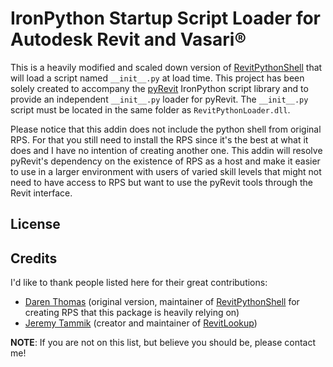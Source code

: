 # IronPython Startup Script Loader for Autodesk Revit and Vasari®
This is a heavily modified and scaled down version of [RevitPythonShell](https://github.com/architecture-building-systems/revitpythonshell) that will load a script named `__init__.py` at load time. This project has been solely created to accompany the [pyRevit](https://github.com/eirannejad/pyRevit) IronPython script library and to provide an independent `__init__.py` loader for pyRevit. The `__init__.py` script must be located in the same folder as `RevitPythonLoader.dll`.

Please notice that this addin does not include the python shell from original RPS. For that you still need to install the RPS since it's the best at what it does and I have no intention of creating another one. This addin will resolve pyRevit's dependency on the existence of RPS as a host and make it easier to use in a larger environment with users of varied skill levels that might not need to have access to RPS but want to use the pyRevit tools through the Revit interface.


## License

## Credits

I'd like to thank people listed here for their great contributions:
  * [Daren Thomas](https://github.com/daren-thomas) (original version, maintainer of [RevitPythonShell](https://github.com/architecture-building-systems/revitpythonshell) for creating RPS that this package is heavily relying on)
  * [Jeremy Tammik](https://github.com/jeremytammik) (creator and maintainer of [RevitLookup](https://github.com/jeremytammik/RevitLookup))

**NOTE**: If you are not on this list, but believe you should be, please contact me!
